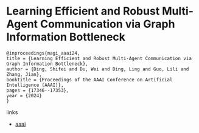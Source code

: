 # Learning Efficient and Robust Multi-Agent Communication via Graph Information Bottleneck

```
@inproceedings{magi_aaai24,
title = {Learning Efficient and Robust Multi-Agent Communication via Graph Information Bottleneck},
author = {Ding, Shifei and Du, Wei and Ding, Ling and Guo, Lili and Zhang, Jian},
booktitle = {Proceedings of the AAAI Conference on Artificial Intelligence (AAAI)},
pages = {17346--17353},
year = {2024}
}
```

links
- [aaai](https://ojs.aaai.org/index.php/AAAI/article/view/29682)
